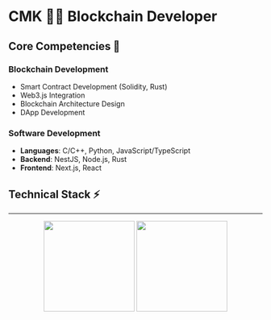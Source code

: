 # CMK 👨‍💻 Blockchain Developer

## Core Competencies 🚀

### Blockchain Development
- Smart Contract Development (Solidity, Rust)
- Web3.js Integration
- Blockchain Architecture Design
- DApp Development

### Software Development
- **Languages**: C/C++, Python, JavaScript/TypeScript
- **Backend**: NestJS, Node.js, Rust
- **Frontend**: Next.js, React

## Technical Stack ⚡

---

<div align="center">
 <img height="180em" src="https://github-readme-stats.vercel.app/api?username=CMK-13&show_icons=true&theme=dracula&count_private=true&hide_border=true"/>
 <img height="180em" src="https://github-readme-streak-stats.herokuapp.com/?user=CMK-13&theme=dracula&hide_border=true"/>
</div>
